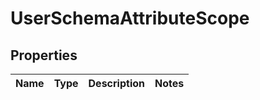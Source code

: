 

# UserSchemaAttributeScope


## Properties

| Name | Type | Description | Notes |
|------------ | ------------- | ------------- | -------------|



